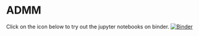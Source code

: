 # ADMM

Click on the icon below to try out the jupyter notebooks on binder.
[![Binder](https://mybinder.org/badge_logo.svg)](https://mybinder.org/v2/gh/SEQUOIA-Demonstrators/ADMM/HEAD)
